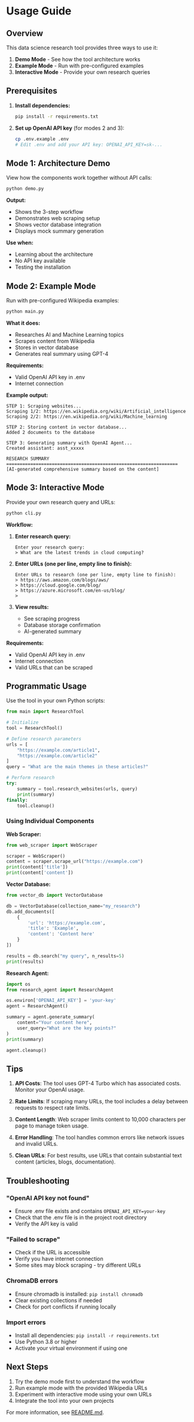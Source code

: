 # Usage Guide

## Overview

This data science research tool provides three ways to use it:

1. **Demo Mode** - See how the tool architecture works
2. **Example Mode** - Run with pre-configured examples  
3. **Interactive Mode** - Provide your own research queries

## Prerequisites

1. **Install dependencies:**
   ```bash
   pip install -r requirements.txt
   ```

2. **Set up OpenAI API key** (for modes 2 and 3):
   ```bash
   cp .env.example .env
   # Edit .env and add your API key: OPENAI_API_KEY=sk-...
   ```

## Mode 1: Architecture Demo

View how the components work together without API calls:

```bash
python demo.py
```

**Output:**
- Shows the 3-step workflow
- Demonstrates web scraping setup
- Shows vector database integration
- Displays mock summary generation

**Use when:**
- Learning about the architecture
- No API key available
- Testing the installation

## Mode 2: Example Mode

Run with pre-configured Wikipedia examples:

```bash
python main.py
```

**What it does:**
- Researches AI and Machine Learning topics
- Scrapes content from Wikipedia
- Stores in vector database
- Generates real summary using GPT-4

**Requirements:**
- Valid OpenAI API key in .env
- Internet connection

**Example output:**
```
STEP 1: Scraping websites...
Scraping 1/2: https://en.wikipedia.org/wiki/Artificial_intelligence
Scraping 2/2: https://en.wikipedia.org/wiki/Machine_learning

STEP 2: Storing content in vector database...
Added 2 documents to the database

STEP 3: Generating summary with OpenAI Agent...
Created assistant: asst_xxxxx

RESEARCH SUMMARY
================================================================
[AI-generated comprehensive summary based on the content]
```

## Mode 3: Interactive Mode

Provide your own research query and URLs:

```bash
python cli.py
```

**Workflow:**

1. **Enter research query:**
   ```
   Enter your research query:
   > What are the latest trends in cloud computing?
   ```

2. **Enter URLs (one per line, empty line to finish):**
   ```
   Enter URLs to research (one per line, empty line to finish):
   > https://aws.amazon.com/blogs/aws/
   > https://cloud.google.com/blog/
   > https://azure.microsoft.com/en-us/blog/
   >
   ```

3. **View results:**
   - See scraping progress
   - Database storage confirmation
   - AI-generated summary

**Requirements:**
- Valid OpenAI API key in .env
- Internet connection
- Valid URLs that can be scraped

## Programmatic Usage

Use the tool in your own Python scripts:

```python
from main import ResearchTool

# Initialize
tool = ResearchTool()

# Define research parameters
urls = [
    "https://example.com/article1",
    "https://example.com/article2"
]
query = "What are the main themes in these articles?"

# Perform research
try:
    summary = tool.research_websites(urls, query)
    print(summary)
finally:
    tool.cleanup()
```

### Using Individual Components

**Web Scraper:**
```python
from web_scraper import WebScraper

scraper = WebScraper()
content = scraper.scrape_url("https://example.com")
print(content['title'])
print(content['content'])
```

**Vector Database:**
```python
from vector_db import VectorDatabase

db = VectorDatabase(collection_name="my_research")
db.add_documents([
    {
        'url': 'https://example.com',
        'title': 'Example',
        'content': 'Content here'
    }
])

results = db.search("my query", n_results=5)
print(results)
```

**Research Agent:**
```python
import os
from research_agent import ResearchAgent

os.environ['OPENAI_API_KEY'] = 'your-key'
agent = ResearchAgent()

summary = agent.generate_summary(
    content="Your content here",
    user_query="What are the key points?"
)
print(summary)

agent.cleanup()
```

## Tips

1. **API Costs**: The tool uses GPT-4 Turbo which has associated costs. Monitor your OpenAI usage.

2. **Rate Limits**: If scraping many URLs, the tool includes a delay between requests to respect rate limits.

3. **Content Length**: Web scraper limits content to 10,000 characters per page to manage token usage.

4. **Error Handling**: The tool handles common errors like network issues and invalid URLs.

5. **Clean URLs**: For best results, use URLs that contain substantial text content (articles, blogs, documentation).

## Troubleshooting

### "OpenAI API key not found"
- Ensure .env file exists and contains `OPENAI_API_KEY=your-key`
- Check that the .env file is in the project root directory
- Verify the API key is valid

### "Failed to scrape"
- Check if the URL is accessible
- Verify you have internet connection
- Some sites may block scraping - try different URLs

### ChromaDB errors
- Ensure chromadb is installed: `pip install chromadb`
- Clear existing collections if needed
- Check for port conflicts if running locally

### Import errors
- Install all dependencies: `pip install -r requirements.txt`
- Use Python 3.8 or higher
- Activate your virtual environment if using one

## Next Steps

1. Try the demo mode first to understand the workflow
2. Run example mode with the provided Wikipedia URLs
3. Experiment with interactive mode using your own URLs
4. Integrate the tool into your own projects

For more information, see [README.md](README.md).
